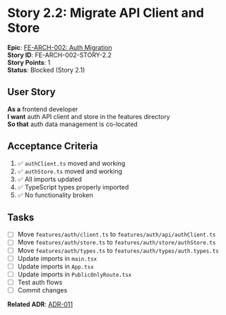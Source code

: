 # Story 2.2: Migrate API Client and Store

**Epic**: [FE-ARCH-002: Auth Migration](../../epics/FE-ARCH-002-AUTH-MIGRATION.md)  
**Story ID**: FE-ARCH-002-STORY-2.2  
**Story Points**: 1  
**Status**: Blocked (Story 2.1)  

## User Story
**As a** frontend developer  
**I want** auth API client and store in the features directory  
**So that** auth data management is co-located

## Acceptance Criteria
1. ✅ `authClient.ts` moved and working
2. ✅ `authStore.ts` moved and working
3. ✅ All imports updated
4. ✅ TypeScript types properly imported
5. ✅ No functionality broken

## Tasks
- [ ] Move `features/auth/client.ts` to `features/auth/api/authClient.ts`
- [ ] Move `features/auth/store.ts` to `features/auth/store/authStore.ts`
- [ ] Move `features/auth/types.ts` to `features/auth/types/auth.types.ts`
- [ ] Update imports in `main.tsx`
- [ ] Update imports in `App.tsx`
- [ ] Update imports in `PublicOnlyRoute.tsx`
- [ ] Test auth flows
- [ ] Commit changes

**Related ADR**: [ADR-011](../../architecture/adr/ADR-011-FRONTEND-FILE-ARCHITECTURE.md)
